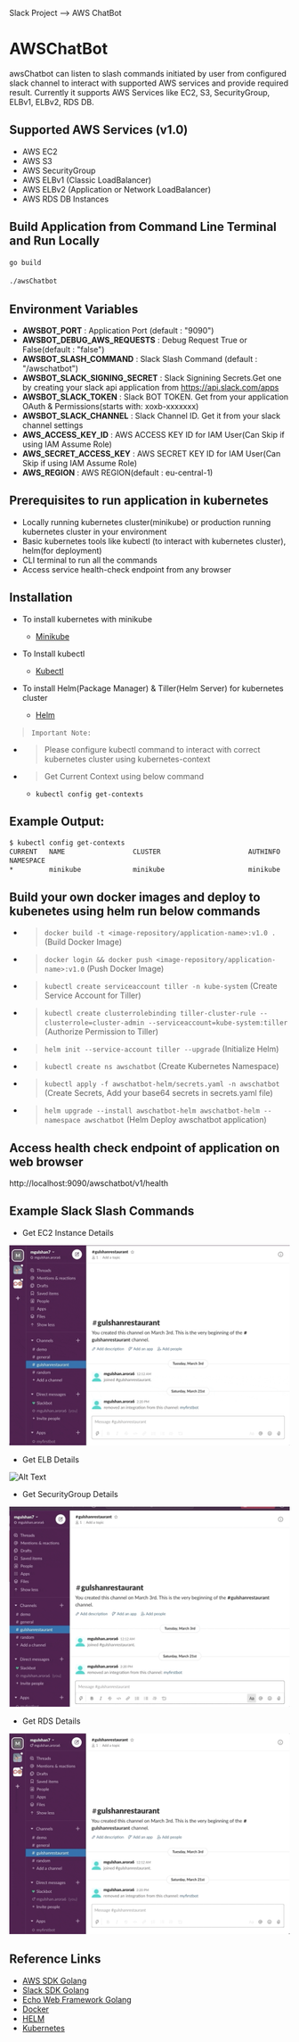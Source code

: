 Slack Project --> AWS ChatBot

AWSChatBot
==========

awsChatbot can listen to slash commands initiated by user from configured slack channel to interact with supported AWS services and provide required result. Currently it supports AWS Services like EC2, S3, SecurityGroup, ELBv1, ELBv2, RDS DB.

## Supported AWS Services (v1.0)
- AWS EC2
- AWS S3 
- AWS SecurityGroup 
- AWS ELBv1 (Classic LoadBalancer) 
- AWS ELBv2 (Application or Network LoadBalancer)
- AWS RDS DB Instances

## Build Application from Command Line Terminal and Run Locally
```sh
go build

./awsChatbot
```

## Environment Variables

* **AWSBOT_PORT** : Application Port (default : "9090")
* **AWSBOT_DEBUG_AWS_REQUESTS** : Debug Request True or False(default : "false")
* **AWSBOT_SLASH_COMMAND** : Slack Slash Command (default : "/awschatbot")
* **AWSBOT_SLACK_SIGNING_SECRET** : Slack Signining Secrets.Get one by creating your slack api application from https://api.slack.com/apps
* **AWSBOT_SLACK_TOKEN** : Slack BOT TOKEN. Get from your application OAuth & Permissions(starts with: xoxb-xxxxxxx)
* **AWSBOT_SLACK_CHANNEL** : Slack Channel ID. Get it from your slack channel settings
* **AWS_ACCESS_KEY_ID** : AWS ACCESS KEY ID for IAM User(Can Skip if using IAM Assume Role)
* **AWS_SECRET_ACCESS_KEY** : AWS SECRET KEY ID for IAM User(Can Skip if using IAM Assume Role)
* **AWS_REGION** : AWS REGION(default : eu-central-1)

## Prerequisites to run application in kubernetes

* Locally running kubernetes cluster(minikube) or production running kubernetes cluster in your environment
* Basic kubernetes tools like kubectl (to interact with kubernetes cluster), helm(for deployment)
* CLI terminal to run all the commands
* Access service health-check endpoint from any browser

## Installation

* To install kubernetes with minikube
  * [Minikube](https://kubernetes.io/docs/setup/learning-environment/minikube/#installation)

* To Install kubectl
  * [Kubectl](https://kubernetes.io/docs/tasks/tools/install-kubectl/)

* To install Helm(Package Manager) & Tiller(Helm Server) for kubernetes cluster
  * [Helm](https://helm.sh/docs/install/)

> `Important Note:`
- > Please configure kubectl command to interact with correct kubernetes cluster using kubernetes-context
- > Get Current Context using below command
    - `kubectl config get-contexts`

## Example Output:
```
$ kubectl config get-contexts
CURRENT   NAME                 CLUSTER                      AUTHINFO             NAMESPACE
*         minikube             minikube                     minikube
```

## Build your own docker images and deploy to kubenetes using helm run below commands
- > `docker build -t <image-repository/application-name>:v1.0 .` (Build Docker Image)
- > `docker login && docker push <image-repository/application-name>:v1.0` (Push Docker Image)
- > `kubectl create serviceaccount tiller -n kube-system` (Create Service Account for Tiller)
- > `kubectl create clusterrolebinding tiller-cluster-rule --clusterrole=cluster-admin --serviceaccount=kube-system:tiller` (Authorize Permission to Tiller)
- > `helm init --service-account tiller --upgrade` (Initialize Helm)
- > `kubectl create ns awschatbot` (Create Kubernetes Namespace)
- > `kubectl apply -f awschatbot-helm/secrets.yaml -n awschatbot` (Create Secrets, Add your base64 secrets in secrets.yaml file)
- > `helm upgrade --install awschatbot-helm awschatbot-helm --namespace awschatbot` (Helm Deploy awschatbot application)

## Access health check endpoint of application on web browser
http://localhost:9090/awschatbot/v1/health


## Example Slack Slash Commands

* Get EC2 Instance Details 

![Alt Text](https://raw.githubusercontent.com/GulshanArora7/awsChatbot/master/gif-image/ec2_slack.gif)


* Get ELB Details

![Alt Text](https://raw.githubusercontent.com/GulshanArora7/awsChatbot/master/gif-image/elbv2_slack.gif)


* Get SecurityGroup Details

![Alt Text](https://raw.githubusercontent.com/GulshanArora7/awsChatbot/master/gif-image/sg_slack.gif)

* Get RDS Details

![Alt Text](https://raw.githubusercontent.com/GulshanArora7/awsChatbot/master/gif-image/rds_slack.gif)

## Reference Links
* [AWS SDK Golang](https://docs.aws.amazon.com/sdk-for-go/api/)
* [Slack SDK Golang](https://github.com/slack-go/slack)
* [Echo Web Framework Golang](https://echo.labstack.com/)
* [Docker](https://docs.docker.com/)
* [HELM](https://helm.sh/docs/install/)
* [Kubernetes](https://kubernetes.io/docs/home/)